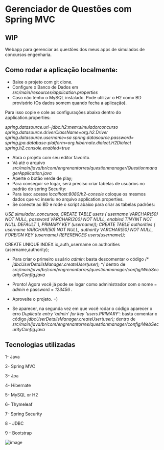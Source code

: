 # Gerenciador de Questões com Spring MVC
## WIP
Webapp para gerenciar as questões dos meus apps de simulados de concursos engenharia.

## Como rodar a aplicação localmente:
- Baixe o projeto com git clone.
- Configure o Banco de Dados em *src/main/resources/application.properties*
- Caso não tenho o MySQL instalado. Pode utilizar o H2 como BD provisório (Os dados 
somem quando fecha a aplicação). 

Para isso copie e cole as configurações abaixo dentro do application.properties:

  *spring.datasource.url=jdbc:h2:mem:simuladorconcurso
  spring.datasource.driverClassName=org.h2.Driver
  spring.datasource.username=sa
  spring.datasource.password=
  spring.jpa.database-platform=org.hibernate.dialect.H2Dialect
  spring.h2.console.enabled=true*

- Abra o projeto com seu editor favorito.
- Vá até o arquivo *src/main/java/br/com/engrenantorres/questionmanager/QuestionmanagerApplication.java*
- Aperte o botão verde de play;
- Para conseguir se logar, será preciso criar tabelas de usuários no padrão do spring Security: 
- Para isso: acesse *localhost:8080/h2-console* coloque os mesmos dados que vc inseriu no arquivo application.properties.
- Se conecte ao BD e rode o script abaixo para criar as tabelas padrões:

*USE simulador_concursos;
CREATE TABLE users (
username VARCHAR(50) NOT NULL,
password VARCHAR(200) NOT NULL,
enabled TINYINT NOT NULL DEFAULT 1,
PRIMARY KEY (username));
CREATE TABLE authorities (
username VARCHAR(50) NOT NULL,
authority VARCHAR(50) NOT NULL,
FOREIGN KEY (username) REFERENCES users(username));*

CREATE UNIQUE INDEX ix_auth_username
on authorities (username,authority);

- Para criar o primeiro usuário *admin*:
  basta descomentar o código /* *jdbcUserDetailsManager.createUser(user);* */ dentro de *src/main/java/br/com/engrenantorres/questionmanager/config/WebSecurityConfig.java*

- Pronto! Agora você já pode se logar como administrador com o nome = *admin* e password = *123456* . 

- Aproveite o projeto. =)

- Se aparecer, na segunda vez em que você rodar o código aparecer o erro *Duplicate entry 'admin' for key 'users.PRIMARY'*:
  basta comentar o código *jdbcUserDetailsManager.createUser(user);* dentro de *src/main/java/br/com/engrenantorres/questionmanager/config/WebSecurityConfig.java*

## Tecnologias utilizadas

1- Java

2- Spring MVC

3- Jpa

4- Hibernate

5- MySQL or H2

6- Thymeleaf

7- Spring Security

8 - JDBC

9 - Bootstrap

![image](https://user-images.githubusercontent.com/85042807/197430695-ae4eb3c2-5f53-4f3c-be33-34d69aff1fa9.png)

